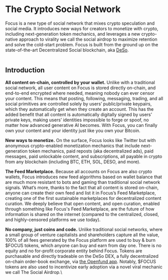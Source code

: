 # The Crypto Social Network

Focus is a new type of social network that mixes crypto speculation and social media. It introduces new ways for creators to monetize with crypto, including next-generation token mechanics, and leverages a new crypto-native approach to virality we call the social airdrop to maximize retention and solve the cold-start problem. Focus is built from the ground up on the state-of-the-art Decentralized Social blockchain, aka [DeSo](https://deso.com).

<figure><img src="https://lh7-rt.googleusercontent.com/docsz/AD_4nXeLi6tcVR_rRNcR6k8MF_L13o6mZgux0Q8JnN-dj8ICm7rNBZ1x3iXIaMJ8xE4ibTRrod8bSqiNHCrI2nnV663nVo4uVMn5Fm-kvFv_EVZUJLd_QLm1wxJVBC_kY4tZKtzho3f3AXy-HB2DVKlv?key=OiaN1IqwlJgquq4Id8kYZA" alt=""><figcaption></figcaption></figure>

## Introduction

**All content on-chain, controlled by your wallet.** Unlike with a traditional social network, all user content on Focus is stored directly on-chain, and end-to-end encrypted where needed, meaning nobody can ever censor your content. This means that posting, following, messaging, trading, and all social primitives are controlled solely by users’ public/private keypairs, which they automatically get when they create an account. This has the added benefit that all content is automatically digitally signed by users’ private keys, making users’ identities impossible to forge or spoof, no matter how advanced generative AI becomes. With Focus, you can finally own your content and your identity just like you own your Bitcoin.

**New ways to monetize.** On the surface, Focus looks like Twitter but with anonymous crypto-enabled monetization mechanics that include next-generation token mechanics, paid reposts (aka decentralized ads), paid messages, paid unlockable content, and subscriptions, all payable in crypto from any blockchain (including BTC, ETH, SOL, DESO, and more).

**The Feed Marketplace.** Because all accounts on Focus are also crypto wallets, Focus introduces new feed algorithms based on wallet balance that are much more resistant to bots and gaming than traditional social network signals. What’s more, thanks to the fact that all content is stored on-chain, anyone can create their own feed and list it in Focus’s Feed Marketplace, creating one of the first sustainable marketplaces for decentralized content curation. We deeply believe that open content, and open curation, enabled through something like Focus's Feed Marketplace, are the future of how information is shared on the internet (compared to the centralized, closed, and highly-censored platforms we use today).

**No company, just coins and code.** Unlike traditional social networks, where a small group of venture capitalists and shareholders capture all the value, 100% of all fees generated by the Focus platform are used to buy & burn $FOCUS tokens, which anyone can buy and earn from day one. There is no equity and no for-profit corporate entity behind Focus. Tokens are purchasable and directly tradeable on the DeSo DEX, a fully decentralized on-chain order-book exchange, via [the Openfund app](https://openfund.com/trade/focus). Notably, $FOCUS tokens are also used to incentivize early adoption via a novel viral mechanic we call The Social Airdrop.\
